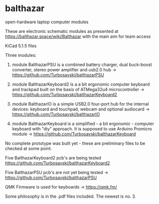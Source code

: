 # balthazar
open-hardware laptop computer modules

These are electronic schematic modules as presented at https://balthazar.space/wiki/Balthazar
with the main aim for team access

KiCad 5.1.5 files

Three modules:

1. module BalthazarPSU is a combined battery charger, dual buck-boost converter, stereo power amplifier and usb2.0 hub -> https://github.com/Turbosavski/balthazarPSU 

2. module BalthazarKeyboard2 is a a bit ergonomic computer keyboard and trackpad built on the basis of ATMega32u4 microcontroller -> https://github.com/Turbosavski/balthazarKeyboard2 

3. module BalthazarIO is a simple USB2.0 four-port hub for the internal devices: keyboard and touchpad, webcam and optional audiocard -> https://github.com/Turbosavski/balthazarIO 

4. module BalthazarKeyboard is a simplified - a bit ergonomic - computer keyboard with "diy" approach. It is supposed to use Arduino Promicro module -> https://github.com/Turbosavski/balthazarKeyboard 

No complete prototype was built yet - these are preliminary files to be checked at some point. 

Five BalthazarKeyboard2 pcb's are being tested https://github.com/Turbosavski/balthazarKeyboard2

Five BalthazarPSU pcb's are not yet being tested -> https://github.com/Turbosavski/balthazarPSU

QMK Firmware is used for keyboards -> https://qmk.fm/

Some philosophy is in the .pdf files included. The newest is no. 3.

